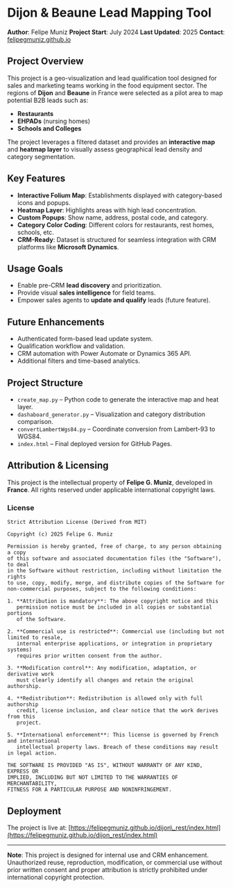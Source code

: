 # Dijon & Beaune Lead Mapping Tool

**Author**: Felipe Muniz &#x20;
**Project Start**: July 2024 &#x20;
**Last Updated**: 2025 &#x20;
**Contact**: [felipegmuniz.github.io](https://felipegmuniz.github.io)

## Project Overview

This project is a geo-visualization and lead qualification tool designed for sales and marketing teams working in the food equipment sector. The regions of **Dijon** and **Beaune** in France were selected as a pilot area to map potential B2B leads such as:

* **Restaurants**
* **EHPADs** (nursing homes)
* **Schools and Colleges**

The project leverages a filtered dataset and provides an **interactive map** and **heatmap layer** to visually assess geographical lead density and category segmentation.

## Key Features

* **Interactive Folium Map**: Establishments displayed with category-based icons and popups.
* **Heatmap Layer**: Highlights areas with high lead concentration.
* **Custom Popups**: Show name, address, postal code, and category.
* **Category Color Coding**: Different colors for restaurants, rest homes, schools, etc.
* **CRM-Ready**: Dataset is structured for seamless integration with CRM platforms like **Microsoft Dynamics**.

## Usage Goals

* Enable pre-CRM **lead discovery** and prioritization.
* Provide visual **sales intelligence** for field teams.
* Empower sales agents to **update and qualify** leads (future feature).

## Future Enhancements

* Authenticated form-based lead update system.
* Qualification workflow and validation.
* CRM automation with Power Automate or Dynamics 365 API.
* Additional filters and time-based analytics.

## Project Structure

* `create_map.py` – Python code to generate the interactive map and heat layer.
* `dashaboard_generator.py` – Visualization and category distribution comparison.
* `convertLambertWgs84.py` – Coordinate conversion from Lambert-93 to WGS84.
* `index.html` – Final deployed version for GitHub Pages.

## Attribution & Licensing

This project is the intellectual property of **Felipe G. Muniz**, developed in **France**. All rights reserved under applicable international copyright laws.

### License

```
Strict Attribution License (Derived from MIT)

Copyright (c) 2025 Felipe G. Muniz

Permission is hereby granted, free of charge, to any person obtaining a copy
of this software and associated documentation files (the "Software"), to deal
in the Software without restriction, including without limitation the rights
to use, copy, modify, merge, and distribute copies of the Software for
non-commercial purposes, subject to the following conditions:

1. **Attribution is mandatory**: The above copyright notice and this
   permission notice must be included in all copies or substantial portions
   of the Software.

2. **Commercial use is restricted**: Commercial use (including but not limited to resale,
   internal enterprise applications, or integration in proprietary systems)
   requires prior written consent from the author.

3. **Modification control**: Any modification, adaptation, or derivative work
   must clearly identify all changes and retain the original authorship.

4. **Redistribution**: Redistribution is allowed only with full authorship
   credit, license inclusion, and clear notice that the work derives from this
   project.

5. **International enforcement**: This license is governed by French and international
   intellectual property laws. Breach of these conditions may result in legal action.

THE SOFTWARE IS PROVIDED "AS IS", WITHOUT WARRANTY OF ANY KIND, EXPRESS OR
IMPLIED, INCLUDING BUT NOT LIMITED TO THE WARRANTIES OF MERCHANTABILITY,
FITNESS FOR A PARTICULAR PURPOSE AND NONINFRINGEMENT.
```

## Deployment

The project is live at: &#x20;
 [https://felipegmuniz.github.io/dijon\_rest/index.html](https://felipegmuniz.github.io/dijon_rest/index.html)

---

**Note**: This project is designed for internal use and CRM enhancement. Unauthorized reuse, reproduction, modification, or commercial use without prior written consent and proper attribution is strictly prohibited under international copyright protection.
